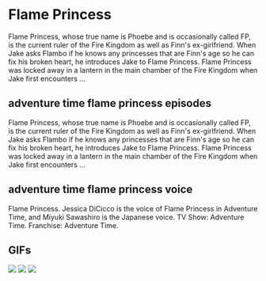 # **Flame Princess**

Flame Princess, whose true name is Phoebe and is occasionally called FP, is the current ruler of the Fire Kingdom as well as Finn's ex-girlfriend. When Jake asks Flambo if he knows any princesses that are Finn's age so he can fix his broken heart, he introduces Jake to Flame Princess. Flame Princess was locked away in a lantern in the main chamber of the Fire Kingdom when Jake first encounters ...

## **adventure time flame princess episodes**

Flame Princess, whose true name is Phoebe and is occasionally called FP, is the current ruler of the Fire Kingdom as well as Finn's ex-girlfriend. When Jake asks Flambo if he knows any princesses that are Finn's age so he can fix his broken heart, he introduces Jake to Flame Princess. Flame Princess was locked away in a lantern in the main chamber of the Fire Kingdom when Jake first encounters ...

## **adventure time flame princess voice**

Flame Princess. Jessica DiCicco is the voice of Flame Princess in Adventure Time, and Miyuki Sawashiro is the Japanese voice. TV Show: Adventure Time. Franchise: Adventure Time.

## **GIFs**

![](https://pa1.narvii.com/6013/bc6071a6673f620f195e616a8e1d8fc59ca1edb3_hq.gif)  ![](http://media1.giphy.com/media/dsflMffdH71Re/giphy.gif)  ![](https://gifdb.com/images/file/flame-princess-adventure-time-qc394skrqbhbn0o6.gif)  